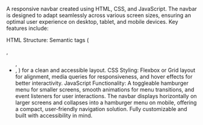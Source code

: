 A responsive navbar created using HTML, CSS, and JavaScript. The navbar is designed to adapt seamlessly across various screen sizes, ensuring an optimal user experience on desktop, tablet, and mobile devices. Key features include:

HTML Structure: Semantic tags (<nav>, <ul>, <li>, <a>) for a clean and accessible layout.
CSS Styling: Flexbox or Grid layout for alignment, media queries for responsiveness, and hover effects for better interactivity.
JavaScript Functionality: A toggleable hamburger menu for smaller screens, smooth animations for menu transitions, and event listeners for user interactions.
The navbar displays horizontally on larger screens and collapses into a hamburger menu on mobile, offering a compact, user-friendly navigation solution. Fully customizable and built with accessibility in mind.
